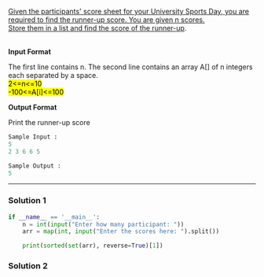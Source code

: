 [Given the participants' score sheet for your University Sports Day, you are required to find the runner-up score. You are given n scores.<br>
Store them in a list and find the score of the runner-up](https://www.hackerrank.com/challenges/find-second-maximum-number-in-a-list/problem?isFullScreen=true).<br>
<br>

**Input Format** <br>

The first line contains n. The second line contains an array A[] of n integers each separated by a space.<br>
<mark>2<=n<=10</mark><br>
<mark>-100<=A[i]<=100</mark><br>

**Output Format** <br>

Print the runner-up score<br>

```python
Sample Input :
5
2 3 6 6 5
```
```python
Sample Output :
5
```
---------------------------------------
### Solution 1
```python
if __name__ == '__main__':
    n = int(input("Enter how many participant: "))
    arr = map(int, input("Enter the scores here: ").split())

    print(sorted(set(arr), reverse=True)[1])
```

### Solution 2

